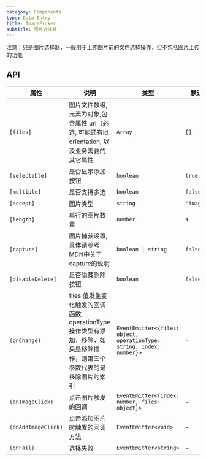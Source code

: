 ```yaml
---
category: Components
type: Data Entry
title: ImagePicker
subtitle: 图片选择器
---
```


注意：只是图片选择器，一般用于上传图片前的文件选择操作，但不包括图片上传的功能

## API

属性 | 说明 | 类型 | 默认值
|----|-----|------|------|
| `[files]` | 图片文件数组,元素为对象,包含属性 url（必选, 可能还有id, orientation, 以及业务需要的其它属性 | `Array` | `[]` |
| `[selectable]` | 是否显示添加按钮 | `boolean` | `true` |
| `[multiple]` | 是否支持多选 | `boolean` | `false` |
| `[accept]` | 图片类型 | `string` | `'image/*'` |
| `[length]` | 单行的图片数量 | `number` | `4` |
| `[capture]` | 图片捕获设置, 具体请参考[MDN](https://developer.mozilla.org/zh-CN/docs/Web/HTML/Element/Input)中关于capture的说明 | `boolean \| string` | `false` |
| `[disableDelete]` | 是否隐藏删除按钮 | `boolean` | `false` |
| `(onChange)` | files 值发生变化触发的回调函数, operationType 操作类型有添加，移除，如果是移除操作，则第三个参数代表的是移除图片的索引 | `EventEmitter<{files: object, operationType: string, index: number}>` | - |
| `(onImageClick)` | 点击图片触发的回调 | `EventEmitter<{index: number, files: object}>` | - |
| `(onAddImageClick)` | 点击添加图片时触发的回调方法 | `EventEmitter<void>` | - |
| `(onFail)` | 选择失败 | `EventEmitter<string>` | - |
